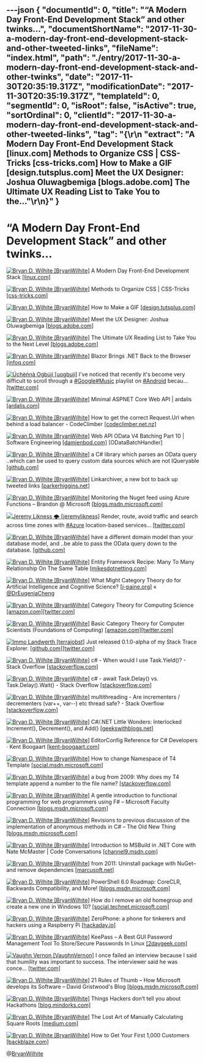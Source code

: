 ---json
{
  "documentId": 0,
  "title": "“A Modern Day Front-End Development Stack” and other twinks…",
  "documentShortName": "2017-11-30-a-modern-day-front-end-development-stack-and-other-tweeted-links",
  "fileName": "index.html",
  "path": "./entry/2017-11-30-a-modern-day-front-end-development-stack-and-other-twinks",
  "date": "2017-11-30T20:35:19.317Z",
  "modificationDate": "2017-11-30T20:35:19.317Z",
  "templateId": 0,
  "segmentId": 0,
  "isRoot": false,
  "isActive": true,
  "sortOrdinal": 0,
  "clientId": "2017-11-30-a-modern-day-front-end-development-stack-and-other-tweeted-links",
  "tag": "{\r\n  \"extract\": \"A Modern Day Front-End Development Stack [linux.com] Methods to Organize CSS | CSS-Tricks [css-tricks.com] How to Make a GIF [design.tutsplus.com] Meet the UX Designer: Joshua Oluwagbemiga [blogs.adobe.com] The Ultimate UX Reading List to Take You to the...\"\r\n}"
}
---

# “A Modern Day Front-End Development Stack” and other twinks…

[<img alt="Bryan D. Wilhite [BryanWilhite]" src="https://songhay.blob.core.windows.net/shared-social-twitter/BryanWilhite.jpeg">](http://songhayblog.azurewebsites.net/ "Bryan D. Wilhite [BryanWilhite]") A Modern Day Front-End Development Stack [[linux.com]](https://www.linux.com/blog/learn/2017/7/modern-day-front-end-development-stack)

[<img alt="Bryan D. Wilhite [BryanWilhite]" src="https://songhay.blob.core.windows.net/shared-social-twitter/BryanWilhite.jpeg">](http://songhayblog.azurewebsites.net/ "Bryan D. Wilhite [BryanWilhite]") Methods to Organize CSS | CSS-Tricks [[css-tricks.com]](https://css-tricks.com/methods-organize-css/)

[<img alt="Bryan D. Wilhite [BryanWilhite]" src="https://songhay.blob.core.windows.net/shared-social-twitter/BryanWilhite.jpeg">](http://songhayblog.azurewebsites.net/ "Bryan D. Wilhite [BryanWilhite]") How to Make a GIF [[design.tutsplus.com]](https://design.tutsplus.com/tutorials/how-to-make-a-gif-in-photoshop--cms-29060)

[<img alt="Bryan D. Wilhite [BryanWilhite]" src="https://songhay.blob.core.windows.net/shared-social-twitter/BryanWilhite.jpeg">](http://songhayblog.azurewebsites.net/ "Bryan D. Wilhite [BryanWilhite]") Meet the UX Designer: Joshua Oluwagbemiga [[blogs.adobe.com]](https://blogs.adobe.com/creativecloud/meet-the-ux-designer-joshua-oluwagbemiga/)

[<img alt="Bryan D. Wilhite [BryanWilhite]" src="https://songhay.blob.core.windows.net/shared-social-twitter/BryanWilhite.jpeg">](http://songhayblog.azurewebsites.net/ "Bryan D. Wilhite [BryanWilhite]") The Ultimate UX Reading List to Take You to the Next Level [[blogs.adobe.com]](https://blogs.adobe.com/creativecloud/the-ultimate-ux-reading-list-to-take-you-to-the-next-level/)

[<img alt="Bryan D. Wilhite [BryanWilhite]" src="https://songhay.blob.core.windows.net/shared-social-twitter/BryanWilhite.jpeg">](http://songhayblog.azurewebsites.net/ "Bryan D. Wilhite [BryanWilhite]") Blazor Brings .NET Back to the Browser [[infoq.com]](https://www.infoq.com/news/2017/07/Blazor)

[<img alt="Úchèńnà Ogbújí [uogbuji]" src="https://songhay.blob.core.windows.net/shared-social-twitter/uogbuji.jpeg">](http://uche.ogbuji.net/ "Úchèńnà Ogbújí [uogbuji]") I've noticed that recently it's become very difficult to scroll through a [#Google](http://twitter.com/search?q=%23Google)[#Music](http://twitter.com/search?q=%23Music) playlist on [#Android](http://twitter.com/search?q=%23Android) becau… [[twitter.com]](https://twitter.com/i/web/status/929901091289907200)

[<img alt="Bryan D. Wilhite [BryanWilhite]" src="https://songhay.blob.core.windows.net/shared-social-twitter/BryanWilhite.jpeg">](http://songhayblog.azurewebsites.net/ "Bryan D. Wilhite [BryanWilhite]") Minimal ASPNET Core Web API | ardalis [[ardalis.com]](https://ardalis.com/minimal-aspnet-core-web-api)

[<img alt="Bryan D. Wilhite [BryanWilhite]" src="https://songhay.blob.core.windows.net/shared-social-twitter/BryanWilhite.jpeg">](http://songhayblog.azurewebsites.net/ "Bryan D. Wilhite [BryanWilhite]") How to get the correct Request.Url when behind a load balancer - CodeClimber [[codeclimber.net.nz]](http://codeclimber.net.nz/archive/2017/07/14/how-to-get-the-correct-requesturl-when-behind-a-load-balancer/)

[<img alt="Bryan D. Wilhite [BryanWilhite]" src="https://songhay.blob.core.windows.net/shared-social-twitter/BryanWilhite.jpeg">](http://songhayblog.azurewebsites.net/ "Bryan D. Wilhite [BryanWilhite]") Web API OData V4 Batching Part 10 | Software Engineering [[damienbod.com]](https://damienbod.com/2014/08/14/web-api-odata-v4-batching-part-10/) [ODataBatchHandler]

[<img alt="Bryan D. Wilhite [BryanWilhite]" src="https://songhay.blob.core.windows.net/shared-social-twitter/BryanWilhite.jpeg">](http://songhayblog.azurewebsites.net/ "Bryan D. Wilhite [BryanWilhite]") a C# library which parses an OData query ..which can be used to query custom data sources which are not IQueryable [[github.com]](https://github.com/TrevorPilley/Net.Http.WebApi.OData)

[<img alt="Bryan D. Wilhite [BryanWilhite]" src="https://songhay.blob.core.windows.net/shared-social-twitter/BryanWilhite.jpeg">](http://songhayblog.azurewebsites.net/ "Bryan D. Wilhite [BryanWilhite]") Linkarchiver, a new bot to back up tweeted links [[parkerhiggins.net]](https://parkerhiggins.net/2017/07/linkarchiver-a-new-bot-to-back-up-tweeted-links/)

[<img alt="Bryan D. Wilhite [BryanWilhite]" src="https://songhay.blob.core.windows.net/shared-social-twitter/BryanWilhite.jpeg">](http://songhayblog.azurewebsites.net/ "Bryan D. Wilhite [BryanWilhite]") Monitoring the Nuget feed using Azure Functions – Brandon @ Microsoft [[blogs.msdn.microsoft.com]](https://blogs.msdn.microsoft.com/brandonh/2017/07/17/monitoring-the-nuget-feed-using-azure-functions/)

[<img alt="Jeremy Likness 🌩 [jeremylikness]" src="https://songhay.blob.core.windows.net/shared-social-twitter/jeremylikness.jpg">](https://blog.jeremylikness.com/ "Jeremy Likness 🌩 [jeremylikness]") Render, route, avoid traffic and search across time zones with [#Azure](http://twitter.com/search?q=%23Azure) location-based services… [[twitter.com]](https://twitter.com/i/web/status/935917304239607809)

[<img alt="Bryan D. Wilhite [BryanWilhite]" src="https://songhay.blob.core.windows.net/shared-social-twitter/BryanWilhite.jpeg">](http://songhayblog.azurewebsites.net/ "Bryan D. Wilhite [BryanWilhite]") have a different domain model than your database model, and ..be able to pass the OData query down to the database. [[github.com]](https://github.com/azzlack/Microsoft.AspNet.OData.Extensions.ODataQueryMapper)

[<img alt="Bryan D. Wilhite [BryanWilhite]" src="https://songhay.blob.core.windows.net/shared-social-twitter/BryanWilhite.jpeg">](http://songhayblog.azurewebsites.net/ "Bryan D. Wilhite [BryanWilhite]") Entity Framework Recipe: Many To Many Relationship On The Same Table [[mikesdotnetting.com]](https://www.mikesdotnetting.com/article/276/entity-framework-recipe-many-to-many-relationship-on-the-same-table)

[<img alt="Bryan D. Wilhite [BryanWilhite]" src="https://songhay.blob.core.windows.net/shared-social-twitter/BryanWilhite.jpeg">](http://songhayblog.azurewebsites.net/ "Bryan D. Wilhite [BryanWilhite]") What Might Category Theory do for Artificial Intelligence and Cognitive Science? [[j-paine.org]](http://www.j-paine.org/dobbs/why_be_interested_in_categories.html) « [@DrEugeniaCheng](http://twitter.com/DrEugeniaCheng)

[<img alt="Bryan D. Wilhite [BryanWilhite]" src="https://songhay.blob.core.windows.net/shared-social-twitter/BryanWilhite.jpeg">](http://songhayblog.azurewebsites.net/ "Bryan D. Wilhite [BryanWilhite]") Category Theory for Computing Science [[amazon.com]](https://www.amazon.com/Category-Theory-Computing-Science-Michael/dp/0131204866?SubscriptionId=1SW6D7X6ZXXR92KVX0G2&tag=thekintespacec00&linkCode=xm2&camp=2025&creative=165953&creativeASIN=0131204866)[[twitter.com]](https://twitter.com/BryanWilhite/status/930544022724268032/photo/1)

[<img alt="Bryan D. Wilhite [BryanWilhite]" src="https://songhay.blob.core.windows.net/shared-social-twitter/BryanWilhite.jpeg">](http://songhayblog.azurewebsites.net/ "Bryan D. Wilhite [BryanWilhite]") Basic Category Theory for Computer Scientists (Foundations of Computing) [[amazon.com]](https://www.amazon.com/Category-Computer-Scientists-Foundations-Computing-ebook/dp/B00MG7E5WE?SubscriptionId=1SW6D7X6ZXXR92KVX0G2&tag=thekintespacec00&linkCode=xm2&camp=2025&creative=165953&creativeASIN=B00MG7E5WE)[[twitter.com]](https://twitter.com/BryanWilhite/status/930543838791393283/photo/1)

[<img alt="Immo Landwerth [terrajobst]" src="https://songhay.blob.core.windows.net/shared-social-twitter/terrajobst.jpg">](http://immo.landwerth.net/ "Immo Landwerth [terrajobst]") Just released 0.1.0-alpha of my Stack Trace Explorer. [[github.com]](https://github.com/terrajobst/stack-trace-explorer)[[twitter.com]](https://twitter.com/terrajobst/status/929622024812617729/photo/1)

[<img alt="Bryan D. Wilhite [BryanWilhite]" src="https://songhay.blob.core.windows.net/shared-social-twitter/BryanWilhite.jpeg">](http://songhayblog.azurewebsites.net/ "Bryan D. Wilhite [BryanWilhite]") c# - When would I use Task.Yield()? - Stack Overflow [[stackoverflow.com]](https://stackoverflow.com/questions/22645024/when-would-i-use-task-yield)

[<img alt="Bryan D. Wilhite [BryanWilhite]" src="https://songhay.blob.core.windows.net/shared-social-twitter/BryanWilhite.jpeg">](http://songhayblog.azurewebsites.net/ "Bryan D. Wilhite [BryanWilhite]") c# - await Task.Delay() vs. Task.Delay().Wait() - Stack Overflow [[stackoverflow.com]](https://stackoverflow.com/questions/26798845/await-task-delay-vs-task-delay-wait)

[<img alt="Bryan D. Wilhite [BryanWilhite]" src="https://songhay.blob.core.windows.net/shared-social-twitter/BryanWilhite.jpeg">](http://songhayblog.azurewebsites.net/ "Bryan D. Wilhite [BryanWilhite]") multithreading - Are incrementers / decrementers (var++, var--) etc thread safe? - Stack Overflow [[stackoverflow.com]](https://stackoverflow.com/questions/443500/are-incrementers-decrementers-var-var-etc-thread-safe)

[<img alt="Bryan D. Wilhite [BryanWilhite]" src="https://songhay.blob.core.windows.net/shared-social-twitter/BryanWilhite.jpeg">](http://songhayblog.azurewebsites.net/ "Bryan D. Wilhite [BryanWilhite]") C#/.NET Little Wonders: Interlocked Increment(), Decrement(), and Add() [[geekswithblogs.net]](http://geekswithblogs.net/BlackRabbitCoder/archive/2012/08/09/c.net-little-wonders-interlocked-increment-decrement-and-add.aspx)

[<img alt="Bryan D. Wilhite [BryanWilhite]" src="https://songhay.blob.core.windows.net/shared-social-twitter/BryanWilhite.jpeg">](http://songhayblog.azurewebsites.net/ "Bryan D. Wilhite [BryanWilhite]") EditorConfig Reference for C# Developers · Kent Boogaart [[kent-boogaart.com]](http://kent-boogaart.com/blog/editorconfig-reference-for-c-developers)

[<img alt="Bryan D. Wilhite [BryanWilhite]" src="https://songhay.blob.core.windows.net/shared-social-twitter/BryanWilhite.jpeg">](http://songhayblog.azurewebsites.net/ "Bryan D. Wilhite [BryanWilhite]") How to change Namespace of T4 Template [[social.msdn.microsoft.com]](https://social.msdn.microsoft.com/Forums/vstudio/en-US/89bcae0c-cb4a-4955-9d39-8c5780b00f4a/how-to-change-namespace-of-t4-template?forum=vsx)

[<img alt="Bryan D. Wilhite [BryanWilhite]" src="https://songhay.blob.core.windows.net/shared-social-twitter/BryanWilhite.jpeg">](http://songhayblog.azurewebsites.net/ "Bryan D. Wilhite [BryanWilhite]") a bug from 2009: Why does my T4 template append a number to the file name? [[stackoverflow.com]](https://stackoverflow.com/a/14257615/22944)

[<img alt="Bryan D. Wilhite [BryanWilhite]" src="https://songhay.blob.core.windows.net/shared-social-twitter/BryanWilhite.jpeg">](http://songhayblog.azurewebsites.net/ "Bryan D. Wilhite [BryanWilhite]") A gentle introduction to functional programming for web programmers using F# – Microsoft Faculty Connection [[blogs.msdn.microsoft.com]](https://blogs.msdn.microsoft.com/uk_faculty_connection/2017/07/12/a-gentle-introduction-to-functional-programming-for-web-programmers-using-f/)

[<img alt="Bryan D. Wilhite [BryanWilhite]" src="https://songhay.blob.core.windows.net/shared-social-twitter/BryanWilhite.jpeg">](http://songhayblog.azurewebsites.net/ "Bryan D. Wilhite [BryanWilhite]") Revisions to previous discussion of the implementation of anonymous methods in C# – The Old New Thing [[blogs.msdn.microsoft.com]](https://blogs.msdn.microsoft.com/oldnewthing/20170717-00/?p=96625)

[<img alt="Bryan D. Wilhite [BryanWilhite]" src="https://songhay.blob.core.windows.net/shared-social-twitter/BryanWilhite.jpeg">](http://songhayblog.azurewebsites.net/ "Bryan D. Wilhite [BryanWilhite]") Introduction to MSBuild in .NET Core with Nate McMaster | Code Conversations [[channel9.msdn.com]](https://channel9.msdn.com/Shows/Code-Conversations/Introduction-to-MSBuild-in-NET-Core-with-Nate-McMaster)

[<img alt="Bryan D. Wilhite [BryanWilhite]" src="https://songhay.blob.core.windows.net/shared-social-twitter/BryanWilhite.jpeg">](http://songhayblog.azurewebsites.net/ "Bryan D. Wilhite [BryanWilhite]") from 2011: Uninstall package with NuGet–and remove dependencies [[marcusoft.net]](http://www.marcusoft.net/2011/02/nuget-uninstall-remove-dependencies.html)

[<img alt="Bryan D. Wilhite [BryanWilhite]" src="https://songhay.blob.core.windows.net/shared-social-twitter/BryanWilhite.jpeg">](http://songhayblog.azurewebsites.net/ "Bryan D. Wilhite [BryanWilhite]") PowerShell 6.0 Roadmap: CoreCLR, Backwards Compatibility, and More! [[blogs.msdn.microsoft.com]](https://blogs.msdn.microsoft.com/powershell/2017/07/14/powershell-6-0-roadmap-coreclr-backwards-compatibility-and-more/)

[<img alt="Bryan D. Wilhite [BryanWilhite]" src="https://songhay.blob.core.windows.net/shared-social-twitter/BryanWilhite.jpeg">](http://songhayblog.azurewebsites.net/ "Bryan D. Wilhite [BryanWilhite]") How do I remove an old homegroup and create a new one in Windows 10? [[social.technet.microsoft.com]](https://social.technet.microsoft.com/Forums/en-US/7d2d2cfb-13a1-4530-8a93-5f406171fb2b/how-do-i-remove-an-old-homegroup-and-create-a-new-one-in-windows-10?forum=win10itpronetworking)

[<img alt="Bryan D. Wilhite [BryanWilhite]" src="https://songhay.blob.core.windows.net/shared-social-twitter/BryanWilhite.jpeg">](http://songhayblog.azurewebsites.net/ "Bryan D. Wilhite [BryanWilhite]") ZeroPhone: a phone for tinkerers and hackers using a Raspberry Pi [[hackaday.io]](http://hackaday.io/project/19035-zerophone-a-raspberry-pi-smartphone)

[<img alt="Bryan D. Wilhite [BryanWilhite]" src="https://songhay.blob.core.windows.net/shared-social-twitter/BryanWilhite.jpeg">](http://songhayblog.azurewebsites.net/ "Bryan D. Wilhite [BryanWilhite]") KeePass – A Best GUI Password Management Tool To Store/Secure Passwords In Linux [[2daygeek.com]](http://www.2daygeek.com/keepass-linux-password-manager-arch-linux-mint-ubuntu-debian-fedora-opensuse/)

[<img alt="Vaughn Vernon [VaughnVernon]" src="https://songhay.blob.core.windows.net/shared-social-twitter/VaughnVernon.jpg">](http://forcomprehension.com/ "Vaughn Vernon [VaughnVernon]") I once failed an interview because I said that humility was important to success. The interviewer said he was conce… [[twitter.com]](https://twitter.com/i/web/status/929367789470699520)

[<img alt="Bryan D. Wilhite [BryanWilhite]" src="https://songhay.blob.core.windows.net/shared-social-twitter/BryanWilhite.jpeg">](http://songhayblog.azurewebsites.net/ "Bryan D. Wilhite [BryanWilhite]") 21 Rules of Thumb – How Microsoft develops its Software – David Gristwood's Blog [[blogs.msdn.microsoft.com]](https://blogs.msdn.microsoft.com/david_gristwood/2004/06/24/21-rules-of-thumb-how-microsoft-develops-its-software/)

[<img alt="Bryan D. Wilhite [BryanWilhite]" src="https://songhay.blob.core.windows.net/shared-social-twitter/BryanWilhite.jpeg">](http://songhayblog.azurewebsites.net/ "Bryan D. Wilhite [BryanWilhite]") Things Hackers don’t tell you about Hackathons [[blog.mindorks.com]](https://blog.mindorks.com/things-hackers-dont-tell-you-about-hackathons-7bdeb165efa2)

[<img alt="Bryan D. Wilhite [BryanWilhite]" src="https://songhay.blob.core.windows.net/shared-social-twitter/BryanWilhite.jpeg">](http://songhayblog.azurewebsites.net/ "Bryan D. Wilhite [BryanWilhite]") The Lost Art of Manually Calculating Square Roots [[medium.com]](https://medium.com/i-math/how-to-find-square-roots-by-hand-f3f7cadf94bb)

[<img alt="Bryan D. Wilhite [BryanWilhite]" src="https://songhay.blob.core.windows.net/shared-social-twitter/BryanWilhite.jpeg">](http://songhayblog.azurewebsites.net/ "Bryan D. Wilhite [BryanWilhite]") How to Get Your First 1,000 Customers [[backblaze.com]](https://www.backblaze.com/blog/how-to-get-your-first-1000-customers/)

@[BryanWilhite](https://twitter.com/BryanWilhite)
